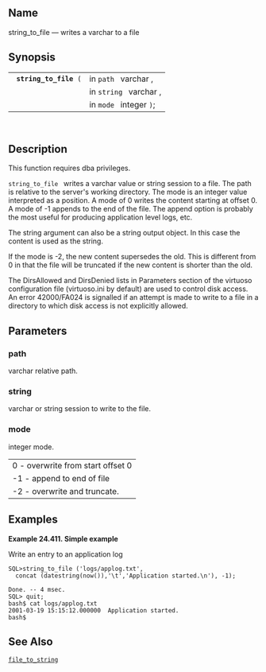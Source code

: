 <div id="fn_string_to_file" class="refentry">

<div class="titlepage">

</div>

<div class="refnamediv">

## Name

string_to_file — writes a varchar to a file

</div>

<div class="refsynopsisdiv">

## Synopsis

<div id="fsyn_string_to_file" class="funcsynopsis">

|                             |                         |
|-----------------------------|-------------------------|
| ` `**`string_to_file`**` (` | in `path ` varchar ,    |
|                             | in `string ` varchar ,  |
|                             | in `mode ` integer `)`; |

<div class="funcprototype-spacer">

 

</div>

</div>

</div>

<div id="desc_36" class="refsect1">

## Description

This function requires dba privileges.

`string_to_file ` writes a <span class="type">varchar </span> value or
string session to a file. The path is relative to the server's working
directory. The mode is an integer value interpreted as a position. A
mode of 0 writes the content starting at offset 0. A mode of -1 appends
to the end of the file. The append option is probably the most useful
for producing application level logs, etc.

The string argument can also be a string output object. In this case the
content is used as the string.

If the mode is -2, the new content supersedes the old. This is different
from 0 in that the file will be truncated if the new content is shorter
than the old.

The DirsAllowed and DirsDenied lists in Parameters section of the
virtuoso configuration file (virtuoso.ini by default) are used to
control disk access. An error 42000/FA024 is signalled if an attempt is
made to write to a file in a directory to which disk access is not
explicitly allowed.

</div>

<div id="params_10" class="refsect1">

## Parameters

<div id="id112503" class="refsect2">

### path

<span class="type">varchar </span> relative path.

</div>

<div id="id112507" class="refsect2">

### string

<span class="type">varchar </span> or <span class="type">string session
</span> to write to the file.

</div>

<div id="id112512" class="refsect2">

### mode

<span class="type">integer </span> mode.

|                                   |
|-----------------------------------|
| 0 - overwrite from start offset 0 |
| -1 - append to end of file        |
| -2 - overwrite and truncate.      |

</div>

</div>

<div id="examples_07_01" class="refsect1">

## Examples

<div id="ex_string_to_file" class="example">

**Example 24.411. Simple example**

<div class="example-contents">

Write an entry to an application log

``` screen
SQL>string_to_file ('logs/applog.txt',
  concat (datestring(now()),'\t','Application started.\n'), -1);

Done. -- 4 msec.
SQL> quit;
bash$ cat logs/applog.txt
2001-03-19 15:15:12.000000  Application started.
bash$
```

</div>

</div>

  

</div>

<div id="seealso_17" class="refsect1">

## See Also

<a href="fn_file_to_string.html" class="link"
title="file_to_string"><code class="function">file_to_string </code></a>

</div>

</div>
